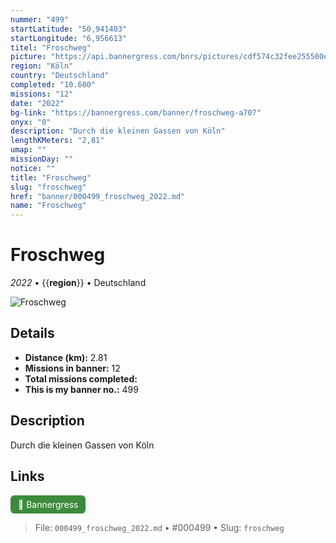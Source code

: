 ```yaml
---
nummer: "499"
startLatitude: "50,941403"
startLongitude: "6,956613"
titel: "Froschweg"
picture: "https://api.bannergress.com/bnrs/pictures/cdf574c32fee255500e271027605b243"
region: "Köln"
country: "Deutschland"
completed: "10.680"
missions: "12"
date: "2022"
bg-link: "https://bannergress.com/banner/froschweg-a707"
onyx: "0"
description: "Durch die kleinen Gassen von Köln"
lengthKMeters: "2,81"
umap: ""
missionDay: ""
notice: ""
title: "Froschweg"
slug: "froschweg"
href: "banner/000499_froschweg_2022.md"
name: "Froschweg"
---
```

# Froschweg

*2022* • {{__region__}} • Deutschland

![Froschweg](https://api.bannergress.com/bnrs/pictures/cdf574c32fee255500e271027605b243)



## Details
- **Distance (km):** 2.81
- **Missions in banner:** 12
- **Total missions completed:** 
- **This is my banner no.:** 499



## Description
Durch die kleinen Gassen von Köln



## Links
<a href="https://bannergress.com/banner/froschweg-a707" target="_blank" style="display:inline-block;margin-right:8px;padding:6px 12px;background:#3c8b3c;color:#fff;text-decoration:none;border-radius:6px;">🔗 Bannergress</a>



> File: `000499_froschweg_2022.md` • #000499 • Slug: `froschweg`
